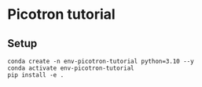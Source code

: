 # Picotron tutorial

## Setup 

```
conda create -n env-picotron-tutorial python=3.10 --y
conda activate env-picotron-tutorial
pip install -e .
```